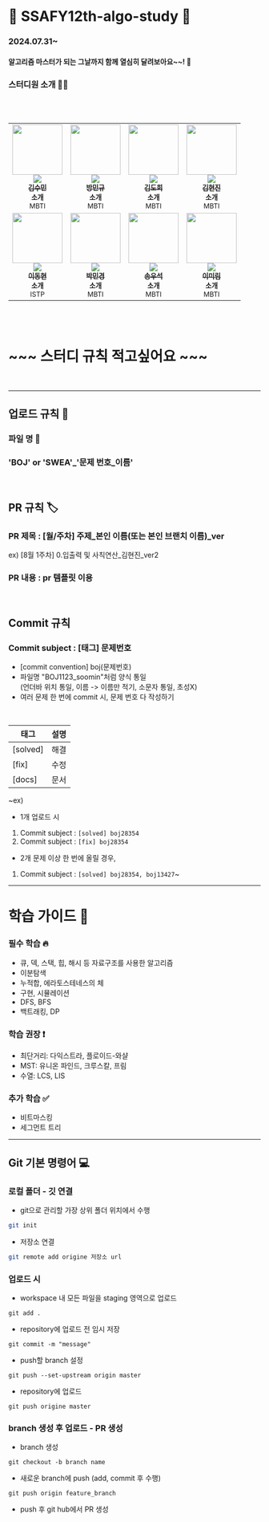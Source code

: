 #  :star2: SSAFY12th-algo-study :star2:
### 2024.07.31~
#### 알고리즘 마스터가 되는 그날까지 함께 열심히 달려보아요~~! :runner: 
### 스터디원 소개 :technologist:
<br/>
<br/>

<table>
  <tr>
  <td align="center"><a href="https://github.com/shoomon"><img src="https://avatars.githubusercontent.com/u/96561442?v=4" width="100px;" alt=""/><br />
      <img src="http://mazassumnida.wtf/api/mini/generate_badge?boj=kate010117" widt="100px">
      <br /><sub><b>김수민</b></sub></a><br /><sub><b>소개</b><br>MBTI</br></sub></td>
    
  <td align="center"><a href="https://github.com/bangmq"><img src="https://avatars.githubusercontent.com/u/87954515?v=4" width="100px;" alt=""/><br />
      <img src="http://mazassumnida.wtf/api/mini/generate_badge?boj=bangmq" widt="100px">
      <br /><sub><b>방민규</b></sub></a><br /><sub><b>소개</b><br>MBTI</br></sub></td>
    
  <td align="center"><a href="https://github.com/Dobee-Kim"><img src="https://avatars.githubusercontent.com/u/68512221?v=4" width="100px;" alt=""/><br />
      <img src="http://mazassumnida.wtf/api/mini/generate_badge?boj=dorosy555" widt="100px">
      <br /><sub><b>김도희</b></sub></a><br /><sub><b>소개</b><br>MBTI</br></sub></td>

  <td align="center"><a href="https://github.com/hyun0zin"><img src="https://avatars.githubusercontent.com/u/154870548?v=4" width="100px;" alt=""/><br />
      <img src="http://mazassumnida.wtf/api/mini/generate_badge?boj=koujie11" widt="100px">
      <br /><sub><b>김현진</b></sub></a><br /><sub><b>소개</b><br>MBTI</br></sub></td>
  </tr>
  <tr>
  <td align="center"><a href="https://github.com/Maxwithjude"><img src="https://avatars.githubusercontent.com/u/141596763?v=4" width="100px;" alt=""/><br />
      <img src="http://mazassumnida.wtf/api/mini/generate_badge?boj=inews2432" widt="100px">
      <br /><sub><b>이동현</b></sub></a><br /><sub><b>소개</b><br>ISTP</br></sub></td>

  <td align="center"><a href="https://github.com/mmmmingb"><img src="https://avatars.githubusercontent.com/u/175905209?v=4" width="100px;" alt=""/><br />
      <img src="http://mazassumnida.wtf/api/mini/generate_badge?boj=hogik1027" widt="100px">
      <br /><sub><b>박민경</b></sub></a><br /><sub><b>소개</b><br>MBTI</br></sub></td>

  <td align="center"><a href="https://github.com/PlutoWooSeok"><img src="https://avatars.githubusercontent.com/u/108509935?v=4" width="100px;" alt=""/><br />
      <img src="http://mazassumnida.wtf/api/mini/generate_badge?boj=plutoxxx1014" widt="100px">
      <br /><sub><b>송우석</b></sub></a><br /><sub><b>소개</b><br>MBTI</br></sub></td>

  <td align="center"><a href="https://github.com/12ing"><img src="https://avatars.githubusercontent.com/u/86471461?v=4" width="100px;" alt=""/><br />
      <img src="http://mazassumnida.wtf/api/mini/generate_badge?boj=catbirdseat" widt="100px">
      <br /><sub><b>이미림</b></sub></a><br /><sub><b>소개</b><br>MBTI</br></sub></td>
  </tr>
</table><br/>


<br/>

# ~~~ 스터디 규칙 적고싶어요 ~~~

<br/>

---


## 업로드 규칙 :book:
### 파일 명 :page_with_curl:
### 'BOJ' or 'SWEA'_'문제 번호_이름'

<br>

## PR 규칙 :label:
### PR 제목 : [월/주차] 주제_본인 이름(또는 본인 브랜치 이름)_ver
ex) [8월 1주차] 0.입출력 및 사칙연산_김현진_ver2

### PR 내용 : pr 템플릿 이용

<br>

## Commit 규칙

### Commit subject : [태그] 문제번호
- [commit convention] boj(문제번호)
- 파일명 "BOJ1123_soomin"처럼 양식 통일<br>(언더바 위치 통일, 이름 -> 이름만 적기, 소문자 통일, 초성X)
- 여러 문제 한 번에 commit 시, 문제 번호 다 작성하기

<br>

| 태그 | 설명 |
| --- | --- |
| [solved] | 해결 |
| [fix] | 수정 |
| [docs] | 문서 |


~ex)
- 1개 업로드 시
1. Commit subject : `[solved] boj28354` 
2. Commit subject : `[fix] boj28354` 


- 2개 문제 이상 한 번에 올릴 경우, 
1. Commit subject : `[solved] boj28354, boj13427`~
 

---

# 학습 가이드 :pencil:
### 필수 학습 :fire:
* 큐, 덱, 스택, 힙, 해시 등 자료구조를 사용한 알고리즘
* 이분탐색
* 누적합, 에라토스테네스의 체
* 구현, 시뮬레이션
* DFS, BFS
* 백트래킹, DP

### 학습 권장  :exclamation:
* 최단거리: 다익스트라, 플로이드-와샬
* MST: 유니온 파인드, 크루스칼, 프림
* 수열: LCS, LIS

### 추가 학습 :white_check_mark:
* 비트마스킹
* 세그먼트 트리

---

## Git 기본 명령어 :computer: 

### 로컬 폴더 - 깃 연결
* git으로 관리할 가장 상위 폴더 위치에서 수행
```bash
git init
```

* 저장소 연결
```bash
git remote add origine 저장소 url
```

### 업로드 시
* workspace 내 모든 파일을 staging 영역으로 업로드
```
git add .
```

* repository에 업로드 전 임시 저장
```
git commit -m "message"
```

* push할 branch 설정
```
git push --set-upstream origin master
```

* repository에 업로드
```
git push origine master
```

### branch 생성 후 업로드 - PR 생성
* branch 생성
```
git checkout -b branch name
```

* 새로운 branch에 push (add, commit 후 수행)
```
git push origin feature_branch
```

* push 후 git hub에서 PR 생성
